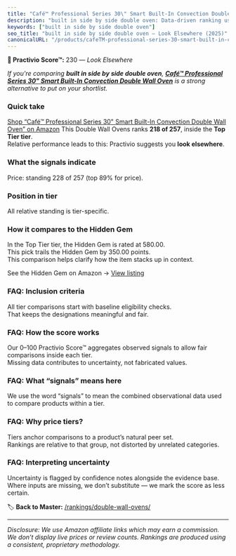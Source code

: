 ```yaml
---
title: "Café™ Professional Series 30\" Smart Built-In Convection Double Wall Oven"
description: "built in side by side double oven: Data-driven ranking using the Practivio Score™. Positioned by quality, value, demand, findability, momentum."
keywords: ["built in side by side double oven"]
seo_title: "built in side by side double oven — Look Elsewhere (2025)"
canonicalURL: "/products/cafeTM-professional-series-30-smart-built-in-convection-double-wall-oven-B0BXPHY9SP/"
---
```


**🚫 Practivio Score™:** 230 — _Look Elsewhere_


*If you're comparing **built in side by side double oven**, **[Café™ Professional Series 30" Smart Built-In Convection Double Wall Oven](https://www.amazon.com/dp/B0BXPHY9SP?tag=practivio-20)** is a strong alternative to put on your shortlist.*
### Quick take
[Shop “Café™ Professional Series 30" Smart Built-In Convection Double Wall Oven” on Amazon](https://www.amazon.com/dp/B0BXPHY9SP?tag=practivio-20)
This Double Wall Ovens ranks **218 of 257**, inside the **Top Tier tier**.  
Relative performance leads to this: Practivio suggests you **look elsewhere**.

### What the signals indicate
Price: standing 228 of 257 (top 89% for price).  

### Position in tier
All relative standing is tier-specific.

### How it compares to the Hidden Gem
In the Top Tier tier, the Hidden Gem is rated at 580.00.  
This pick trails the Hidden Gem by 350.00 points.  
This comparison helps clarify how the item stacks up in context.  

See the Hidden Gem on Amazon → [View listing](https://www.amazon.com/dp/B00N45FU58?tag=practivio-20)

### FAQ: Inclusion criteria
All tier comparisons start with baseline eligibility checks.  
That keeps the designations meaningful and fair.

### FAQ: How the score works
Our 0–100 Practivio Score™ aggregates observed signals to allow fair comparisons inside each tier.  
Missing data contributes to uncertainty, not fabricated values.

### FAQ: What “signals” means here
We use the word “signals” to mean the combined observational data used to compare products within a tier.

### FAQ: Why price tiers?
Tiers anchor comparisons to a product’s natural peer set.  
Rankings are relative to that group, not distorted by unrelated categories.

### FAQ: Interpreting uncertainty
Uncertainty is flagged by confidence notes alongside the evidence base.  
Where inputs are missing, we don’t substitute — we mark the score as less certain.


🏷️ **Back to Master:** [/rankings/double-wall-ovens/](/rankings/double-wall-ovens/)

---
_Disclosure: We use Amazon affiliate links which may earn a commission. We don’t display live prices or review counts. Rankings are produced using a consistent, proprietary methodology._
